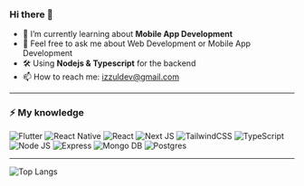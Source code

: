 ### Hi there 👋

- 🌱 I’m currently learning about **Mobile App Development**
- 💬 Feel free to ask me about Web Development or Mobile App Development
- 🛠️ Using **Nodejs & Typescript** for the backend
- 📫 How to reach me: izzuldev@gmail.com
  
---

### ⚡  My knowledge
![Flutter](https://img.shields.io/badge/Flutter-%2302569B.svg?style=for-the-badge&logo=Flutter&logoColor=white)
![React Native](https://img.shields.io/badge/react_native-%2320232a.svg?style=for-the-badge&logo=react&logoColor=%2361DAFB)
![React](https://img.shields.io/badge/React-20232A?style=for-the-badge&logo=react&logoColor=61DAFB)
![Next JS](https://img.shields.io/badge/next.js-000000?style=for-the-badge&logo=nextdotjs&logoColor=white)
![TailwindCSS](https://img.shields.io/badge/tailwindcss-%2338B2AC.svg?style=for-the-badge&logo=tailwind-css&logoColor=white)
![TypeScript](https://img.shields.io/badge/typescript-%23007ACC.svg?style=for-the-badge&logo=typescript&logoColor=white)
![Node JS](https://img.shields.io/badge/Node.js-339933?style=for-the-badge&logo=nodedotjs&logoColor=white)
![Express](https://img.shields.io/badge/Express.js-000000?style=for-the-badge&logo=express&logoColor=white)
![Mongo DB](https://img.shields.io/badge/MongoDB-white?style=for-the-badge&logo=mongodb&logoColor=4EA94B)
![Postgres](https://img.shields.io/badge/postgres-%23316192.svg?style=for-the-badge&logo=postgresql&logoColor=white)

---

![Top Langs](https://stats-ten-steel.vercel.app/api/top-langs/?username=izzul-ali&hide=javascript&layout=compact&theme=dark&hide_border=true)
